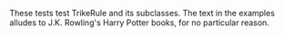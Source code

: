 These tests test TrikeRule and its subclasses.  The text in the examples alludes to J.K. Rowling's Harry Potter books, for no particular reason.
